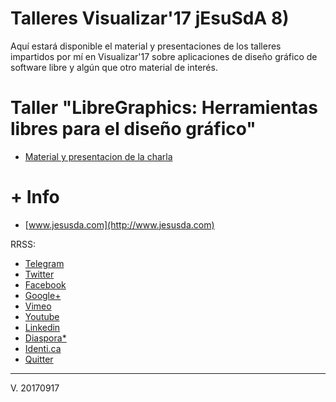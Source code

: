 # Talleres Visualizar'17 jEsuSdA 8)


Aquí estará disponible el material y presentaciones de los talleres impartidos por mí en Visualizar'17 sobre aplicaciones de diseño gráfico de software libre y algún que otro material de interés.

# Taller "LibreGraphics: Herramientas libres para el diseño gráfico"

- [Material y presentacion de la charla](http://jesusda.com/docs/libregraphics-medialab/)


# + Info

* [www.jesusda.com](http://www.jesusda.com)



RRSS:
* [Telegram](https://t.me/pixelpenguins)
* [Twitter](https://twitter.com/jesusda)
* [Facebook](https://www.facebook.com/pages/jesusdacom/199017243442298)
* [Google+](https://plus.google.com/106354835247710036983/posts)
* [Vimeo](https://vimeo.com/jesusda)
* [Youtube](https://www.youtube.com/channel/UCa7FpbxTv8T7R0eInHmzJuA)
* [Linkedin](http://www.linkedin.com/in/jesusda)
* [Diaspora*](https://joindiaspora.com/stream)
* [Identi.ca](https://identi.ca/jesusda)
* [Quitter](https://quitter.es/jesusda)
---
V. 20170917